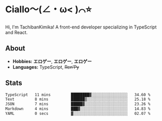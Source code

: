 # Ciallo～(∠・ω< )⌒⭐️

Hi, I'm TachibanKimika! A front-end developer specializing in TypeScript and React.

## About
- **Hobbies:** **エロゲー**, **エロゲー**, **エロゲー**
- **Languages:** TypeScript, ~~Ren’Py~~

## Stats
<!--START_SECTION:waka-->

```txt
TypeScript   11 mins         ████████▓░░░░░░░░░░░░░░░░   34.60 %
Text         8 mins          ██████▒░░░░░░░░░░░░░░░░░░   25.18 %
JSON         7 mins          █████▓░░░░░░░░░░░░░░░░░░░   23.26 %
Markdown     4 mins          ███▓░░░░░░░░░░░░░░░░░░░░░   14.83 %
YAML         0 secs          ▓░░░░░░░░░░░░░░░░░░░░░░░░   02.07 %
```

<!--END_SECTION:waka-->

<!-- ![Metrics](https://metrics.lecoq.io/TachibanaKimika?template=classic&base.activity=0&base.community=0&base.repositories=0&languages=1&isocalendar=1&isocalendar.duration=half-year&languages.limit=8&languages.sections=most-used&languages.colors=github&languages.threshold=0%25&languages.indepth=false&languages.recent.load=300&languages.recent.days=14&config.timezone=Asia%2FShanghai)
 -->
